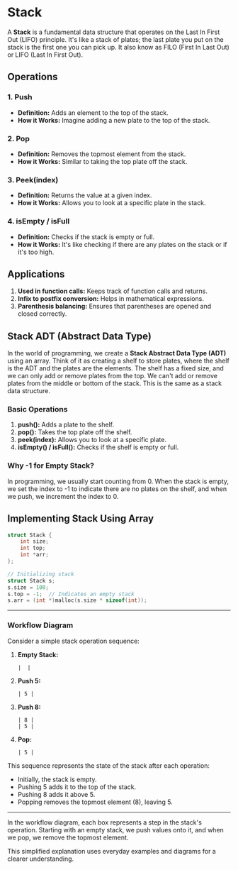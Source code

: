 # Stack

A **Stack** is a fundamental data structure that operates on the Last In First Out (LIFO) principle. It's like a stack of plates; the last plate you put on the stack is the first one you can pick up.
It also know as FILO (First In Last Out) or LIFO (Last In First Out).

## Operations

### 1. Push
- **Definition:** Adds an element to the top of the stack.
- **How it Works:** Imagine adding a new plate to the top of the stack.

### 2. Pop
- **Definition:** Removes the topmost element from the stack.
- **How it Works:** Similar to taking the top plate off the stack.

### 3. Peek(index)
- **Definition:** Returns the value at a given index.
- **How it Works:** Allows you to look at a specific plate in the stack.

### 4. isEmpty / isFull
- **Definition:** Checks if the stack is empty or full.
- **How it Works:** It's like checking if there are any plates on the stack or if it's too high.

## Applications

1. **Used in function calls:** Keeps track of function calls and returns.
2. **Infix to postfix conversion:** Helps in mathematical expressions.
3. **Parenthesis balancing:** Ensures that parentheses are opened and closed correctly.

## Stack ADT (Abstract Data Type)

In the world of programming, we create a **Stack Abstract Data Type (ADT)** using an array. Think of it as creating a shelf to store plates, where the shelf is the ADT and the plates are the elements. The shelf has a fixed size, and we can only add or remove plates from the top. We can't add or remove plates from the middle or bottom of the stack. This is the same as a stack data structure. 

### Basic Operations

1. **push():** Adds a plate to the shelf.
2. **pop():** Takes the top plate off the shelf.
3. **peek(index):** Allows you to look at a specific plate.
4. **isEmpty() / isFull():** Checks if the shelf is empty or full.

### Why -1 for Empty Stack?

In programming, we usually start counting from 0. When the stack is empty, we set the index to -1 to indicate there are no plates on the shelf, and when we push, we increment the index to 0.

## Implementing Stack Using Array

```c
struct Stack {
    int size;
    int top;
    int *arr;
};

// Initializing stack
struct Stack s;
s.size = 100;
s.top = -1;  // Indicates an empty stack
s.arr = (int *)malloc(s.size * sizeof(int));
```
---
### Workflow Diagram

Consider a simple stack operation sequence:

1. **Empty Stack:**
   ```
   |  |
   ```

2. **Push 5:**
   ```
   | 5 |
   ```

3. **Push 8:**
   ```
   | 8 |
   | 5 |
   ```

4. **Pop:**
   ```
   | 5 |
   ```

This sequence represents the state of the stack after each operation:

- Initially, the stack is empty.
- Pushing 5 adds it to the top of the stack.
- Pushing 8 adds it above 5.
- Popping removes the topmost element (8), leaving 5.
---

In the workflow diagram, each box represents a step in the stack's operation. Starting with an empty stack, we push values onto it, and when we pop, we remove the topmost element.

This simplified explanation uses everyday examples and diagrams for a clearer understanding.
